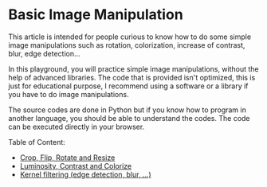# Basic Image Manipulation

This article is intended for people curious to know how to do some simple image manipulations such as rotation, colorization, increase of contrast, blur, edge detection...

In this playground, you will practice simple image manipulations, without the help of advanced libraries. The code that is provided isn't optimized, this is just for educational purpose, I recommend using a software or a library if you have to do image manipulations.

The source codes are done in Python but if you know how to program in another language, you should be able to understand the codes. The code can be executed directly in your browser.

Table of Content:

- [Crop, Flip, Rotate and Resize](transform.md)
- [Luminosity, Contrast and Colorize](color.md)
- [Kernel filtering (edge detection, blur, ...)](edge.md)
